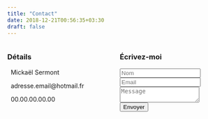 ```yaml
---
title: "Contact"
date: 2018-12-21T00:56:35+03:30
draft: false
---
```


<div class="columns margeTop margeBottom">
    <div class="column col-6 col-xs-12 col-sm-12 col-md-6 col-lg-6">
        <h3 class="tl-ct">Détails</h3>
        <!-- <hr class="mi-hr"> -->
        <p class="line-detail"><i class="fas fa-user"></i> &nbsp Mickaël Sermont</p>
        <p class="line-detail"><i class="fas fa-at"></i>&nbsp adresse.email@hotmail.fr</p>
        <p class="line-detail"><i class="fas fa-phone"></i>&nbsp 00.00.00.00.00</p>
        <!-- <p class="line-detail"><i class="fas fa-link"></i>&nbsp www.mywebsite.com</p> -->
    </div>
    <div class="column col-6 col-xs-12 col-sm-12 col-md-6 col-lg-65">
        <h3 class="tl-ct">Écrivez-moi</h3>
        <!-- <hr class="mi-hr"> -->
        <form class="contact-form validate-form" name="contact" method="POST" netlify-honeypot="bot-field" data-netlify="true">
            <input type="hidden" name="bot-field" />
            <div class="wrap-input validate-input" data-validate = "Nom est requis">
                <input class="input" type="text" name="name" placeholder="Nom">
                <span class="shadow-input"></span>
            </div>
            <div class="wrap-input validate-input" data-validate = "Une adresse mail valide est requis: ex@abc.xyz">
                <input class="input" type="text" name="email" placeholder="Email">
                <span class="shadow-input"></span>
            </div>
            <div class="wrap-input validate-input" data-validate = "Un message est requis">
                <textarea class="input" name="message" placeholder="Message"></textarea>
                <span class="shadow-input"></span>
            </div>
            <div class="container-contact-form-btn">
                <button class="contact-form-btn">
                    <span>
                        Envoyer
                        <i class="fas fa-paper-plane"></i>
                    </span>
                </button>
            </div>
        </form>
    </div>
</div>
